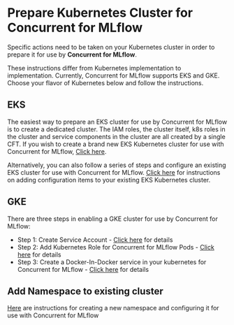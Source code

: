 # Prepare Kubernetes Cluster for Concurrent for MLflow

Specific actions need to be taken on your Kubernetes cluster in order to prepare it for use by **Concurrent for MLflow**.

These instructions differ from Kubernetes implementation to implementation. Currently, Concurrent for MLflow supports EKS and GKE. Choose your flavor of Kubernetes below and follow the instructions.

## EKS

The easiest way to prepare an EKS cluster for use by Concurrent for MLflow is to create a dedicated cluster. The IAM roles, the cluster itself, k8s roles in the cluster and service components in the cluster are all created by a single CFT. If you wish to create a brand new EKS Kubernetes cluster for use with Concurrent for MLflow, [Click here](/files/install-create "Create a new EKS Cluster for Concurrent for MLflow").


Alternatively, you can also follow a series of steps and configure an existing EKS cluster for use with Concurrent for MLflow. [Click here](/files/install-existing "Create a new EKS Cluster for Concurrent for MLflow") for instructions on adding configuration items to your existing EKS Kubernetes cluster.

## GKE

There are three steps in enabling a GKE cluster for use by Concurrent for MLflow:

- Step 1: Create Service Account - [Click here](/files/create-service-account/ "Create Google Cloud Service Account") for details
- Step 2: Add Kubernetes Role for Concurrent for MLflow Pods - [Click here](/files/add-k8s-role/ "Create Kubernetes Role for Concurrent for MLflow") for details
- Step 3: Create a Docker-In-Docker service in your kubernetes for Concurrent for MLflow - [Click here](/files/create-dind/ "Create Docker-In-Docker Service for Concurrent for MLflow") for details

## Add Namespace to existing cluster

[Here](/files/add-namespace "Add k8s namespace for Concurrent for MLflow") are instructions for creating a new namespace and configuring it for use with Concurrent for MLflow
